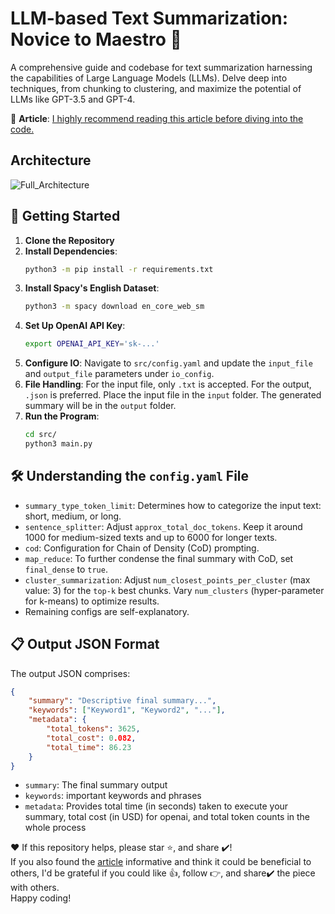 # LLM-based Text Summarization: Novice to Maestro 🚀
A comprehensive guide and codebase for text summarization harnessing the capabilities of Large Language Models (LLMs). Delve deep into techniques, from chunking to clustering, and maximize the potential of LLMs like GPT-3.5 and GPT-4.

📄 **Article**: [I highly recommend reading this article before diving into the code.](https://sourajit16-02-93.medium.com/text-summarization-unleashed-novice-to-maestro-with-llms-and-instant-code-solutions-8d26747689c4)

## Architecture
![Full_Architecture](https://github.com/ritun16/llm-text-summarization/assets/44939374/5e6f62a4-5356-43ff-9500-11f8e4d60dd7)


## 🚀 Getting Started
1. **Clone the Repository**
2. **Install Dependencies**: 
    ```bash
    python3 -m pip install -r requirements.txt
    ```
3. **Install Spacy's English Dataset**: 
    ```bash
    python3 -m spacy download en_core_web_sm
    ```
4. **Set Up OpenAI API Key**: 
    ```bash
    export OPENAI_API_KEY='sk-...'
    ```
5. **Configure IO**: Navigate to `src/config.yaml` and update the `input_file` and `output_file` parameters under `io_config`.
6. **File Handling**: For the input file, only `.txt` is accepted. For the output, `.json` is preferred. Place the input file in the `input` folder. The generated summary will be in the `output` folder.
7. **Run the Program**: 
    ```bash
    cd src/
    python3 main.py
    ```

## 🛠 Understanding the `config.yaml` File
- `summary_type_token_limit`: Determines how to categorize the input text: short, medium, or long.
- `sentence_splitter`: Adjust `approx_total_doc_tokens`. Keep it around 1000 for medium-sized texts and up to 6000 for longer texts.
- `cod`: Configuration for Chain of Density (CoD) prompting.
- `map_reduce`: To further condense the final summary with CoD, set `final_dense` to `true`.
- `cluster_summarization`: Adjust `num_closest_points_per_cluster` (max value: 3) for the `top-k` best chunks. Vary `num_clusters` (hyper-parameter for k-means) to optimize results.
- Remaining configs are self-explanatory.

## 📋 Output JSON Format
The output JSON comprises:
```json
{
    "summary": "Descriptive final summary...",
    "keywords": ["Keyword1", "Keyword2", "..."],
    "metadata": {
        "total_tokens": 3625,
        "total_cost": 0.082,
        "total_time": 86.23
    }
}
```
- `summary`: The final summary output
- `keywords`: important keywords and phrases
- `metadata`: Provides total time (in seconds) taken to execute your summary, total cost (in USD) for openai, and total token counts in the whole process

❤️ If this repository helps, please star ⭐, and share ✔️! <br>
If you also found the [article](https://sourajit16-02-93.medium.com/text-summarization-unleashed-novice-to-maestro-with-llms-and-instant-code-solutions-8d26747689c4) informative and think it could be beneficial to others, I'd be grateful if you could like 👍, follow 👉, and share✔️ the piece with others. <br>
Happy coding!
